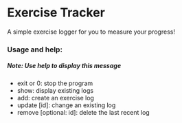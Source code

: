 # Exercise Tracker
A simple exercise logger for you to measure your progress!
### Usage and help:
##### Note: Use help to display this message
* exit or 0: stop the program
* show: display existing logs
* add: create an exercise log
* update [id]: change an existing log
* remove [optional: id]: delete the last recent log